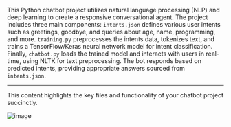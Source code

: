 
This Python chatbot project utilizes natural language processing (NLP) and deep learning to create a responsive conversational agent. The project includes three main components: `intents.json` defines various user intents such as greetings, goodbye, and queries about age, name, programming, and more. `training.py` preprocesses the intents data, tokenizes text, and trains a TensorFlow/Keras neural network model for intent classification. Finally, `chatbot.py` loads the trained model and interacts with users in real-time, using NLTK for text preprocessing. The bot responds based on predicted intents, providing appropriate answers sourced from `intents.json`.

---

This content highlights the key files and functionality of your chatbot project succinctly.

![image](https://github.com/Lavanya6377/chatbot23/assets/122287019/836680c1-82de-43e0-8a26-0c6da7679ad6)
